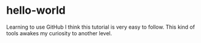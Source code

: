 # hello-world
Learning to use GitHub
I think this tutorial is very easy to follow. 
This kind of tools awakes my curiosity to another level. 
